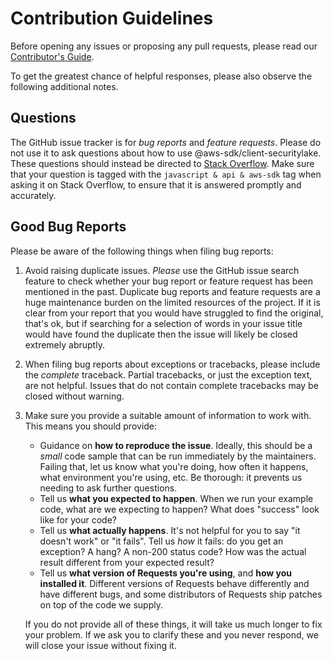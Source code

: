 # Contribution Guidelines

Before opening any issues or proposing any pull requests, please read
our [Contributor's Guide](https://dev.vaddiraju.in/irctc-api/contribution).

To get the greatest chance of helpful responses, please also observe the
following additional notes.

## Questions

The GitHub issue tracker is for *bug reports* and *feature requests*. Please do
not use it to ask questions about how to use @aws-sdk/client-securitylake. These questions should
instead be directed to [Stack Overflow](https://stackoverflow.com/). Make sure
that your question is tagged with the `javascript & api & aws-sdk` tag when asking it on
Stack Overflow, to ensure that it is answered promptly and accurately.

## Good Bug Reports

Please be aware of the following things when filing bug reports:

1. Avoid raising duplicate issues. *Please* use the GitHub issue search feature
   to check whether your bug report or feature request has been mentioned in
   the past. Duplicate bug reports and feature requests are a huge maintenance
   burden on the limited resources of the project. If it is clear from your
   report that you would have struggled to find the original, that's ok, but
   if searching for a selection of words in your issue title would have found
   the duplicate then the issue will likely be closed extremely abruptly.
2. When filing bug reports about exceptions or tracebacks, please include the
   *complete* traceback. Partial tracebacks, or just the exception text, are
   not helpful. Issues that do not contain complete tracebacks may be closed
   without warning.
3. Make sure you provide a suitable amount of information to work with. This
   means you should provide:

   - Guidance on **how to reproduce the issue**. Ideally, this should be a
     *small* code sample that can be run immediately by the maintainers.
     Failing that, let us know what you're doing, how often it happens, what
     environment you're using, etc. Be thorough: it prevents us needing to ask
     further questions.
   - Tell us **what you expected to happen**. When we run your example code,
     what are we expecting to happen? What does "success" look like for your
     code?
   - Tell us **what actually happens**. It's not helpful for you to say "it
     doesn't work" or "it fails". Tell us *how* it fails: do you get an
     exception? A hang? A non-200 status code? How was the actual result
     different from your expected result?
   - Tell us **what version of Requests you're using**, and
     **how you installed it**. Different versions of Requests behave
     differently and have different bugs, and some distributors of Requests
     ship patches on top of the code we supply.

   If you do not provide all of these things, it will take us much longer to
   fix your problem. If we ask you to clarify these and you never respond, we
   will close your issue without fixing it.